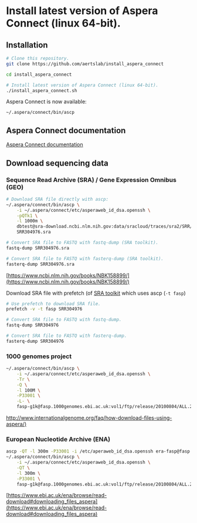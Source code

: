 # Install latest version of Aspera Connect (linux 64-bit).

## Installation

```bash
# Clone this repository.
git clone https://github.com/aertslab/install_aspera_connect

cd install_aspera_connect

# Install latest version of Aspera Connect (linux 64-bit).
./install_aspera_connect.sh
```

Aspera Connect is now available:
```
~/.aspera/connect/bin/ascp
```


## Aspera Connect documentation

[Aspera Connect documentation](https://downloads.asperasoft.com/en/documentation/8)


## Download sequencing data

### Sequence Read Archive (SRA) / Gene Expression Omnibus (GEO) 

```bash
# Download SRA file directly with ascp:
~/.aspera/connect/bin/ascp \
    -i ~/.aspera/connect/etc/asperaweb_id_dsa.openssh \
    -pQTk1 \
    -l 1000m \
    dbtest@sra-download.ncbi.nlm.nih.gov:data/sracloud/traces/sra2/SRR/000297/SRR304976 \
    SRR304976.sra

# Convert SRA file to FASTQ with fastq-dump (SRA toolkit).
fastq-dump SRR304976.sra

# Convert SRA file to FASTQ with fasterq-dump (SRA toolkit).
fasterq-dump SRR304976.sra
```
[https://www.ncbi.nlm.nih.gov/books/NBK158899/](https://www.ncbi.nlm.nih.gov/books/NBK158899/)


Download SRA file with prefetch (of [SRA toolkit](https://www.ncbi.nlm.nih.gov/sra/docs/toolkitsoft/) which uses ascp (`-t fasp`)

```bash
# Use prefetch to download SRA file. 
prefetch -v -t fasp SRR304976

# Convert SRA file to FASTQ with fastq-dump.
fastq-dump SRR304976

# Convert SRA file to FASTQ with fasterq-dump.
fasterq-dump SRR304976
```


### 1000 genomes project

```bash
~/.aspera/connect/bin/ascp \
    -i ~/.aspera/connect/etc/asperaweb_id_dsa.openssh \
    -Tr \
    -Q \
    -l 100M \
    -P33001 \
    -L- \
    fasp-g1k@fasp.1000genomes.ebi.ac.uk:vol1/ftp/release/20100804/ALL.2of4intersection.20100804.genotypes.vcf.gz ./
```

[http://www.internationalgenome.org/faq/how-download-files-using-aspera/)](http://www.internationalgenome.org/faq/how-download-files-using-aspera/)


### European Nucleotide Archive (ENA)

```bash
ascp -QT -l 300m -P33001 -i /etc/aperaweb_id_dsa.openssh era-fasp@fasp.sra.ebi.ac.uk:/vol1/ERA012/ERA012008/sff/library08_GJ6U61T06.sff .
~/.aspera/connect/bin/ascp \
    -i ~/.aspera/connect/etc/asperaweb_id_dsa.openssh \
    -QT \
    -l 300m \
    -P33001 \
    fasp-g1k@fasp.1000genomes.ebi.ac.uk:vol1/ftp/release/20100804/ALL.2of4intersection.20100804.genotypes.vcf.gz ./
```

[https://www.ebi.ac.uk/ena/browse/read-download#downloading_files_aspera](https://www.ebi.ac.uk/ena/browse/read-download#downloading_files_aspera)
